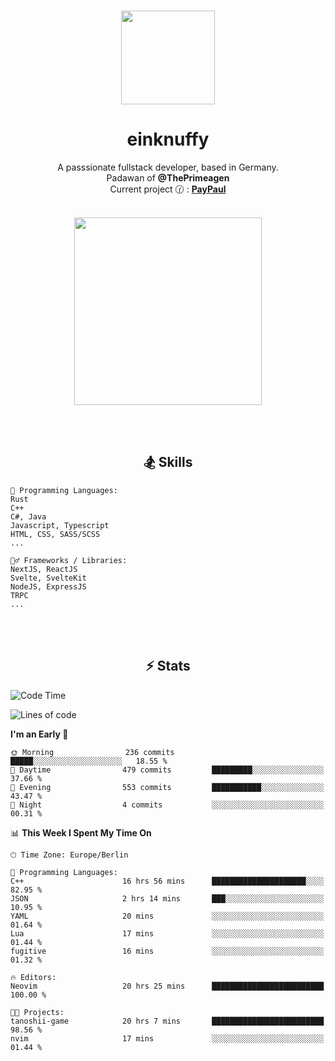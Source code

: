 <p align="center">
   <br />
   <a href="https://github.com/einKnuffy" target="_blank"><img width="150px" src="https://avatars.githubusercontent.com/u/66639485?s=400&u=fc9b6f7cbddb6dfbb93dc63483f7fc7aee75ac2e&v=4" /></a>
   <h1 align="center"><b>einknuffy</b></h1>
   <p align="center">A passsionate fullstack developer, based in Germany. <br/>
   Padawan of <b>@ThePrimeagen</b> <br/>
   Current project 🕜 : <b><a href="https://github.com/einKnuffy/paypaul">PayPaul</a></b><br/><br/>
      
   <p align="center">
      <img src="https://lanyard.cnrad.dev/api/675737917200662539" alt="" width="300px" /></p>
   </p>
</p>

<br/><br/>

<p align="center">
     <h2 align="center"><b>🏂 Skills</b></h2>
      <p align="center">
<!-- <p align="center"><b>That's it. Thanks for reading my profile 🤓</b></p>
<p align="center">
<img align="center" width="150px" src="https://i.kym-cdn.com/entries/icons/facebook/000/016/546/hidethepainharold.jpg" /></p><br/><br/> -->

```text
💬 Programming Languages:
Rust
C++
C#, Java
Javascript, Typescript
HTML, CSS, SASS/SCSS
...

🤹‍♂️ Frameworks / Libraries:
NextJS, ReactJS
Svelte, SvelteKit
NodeJS, ExpressJS
TRPC
...
```
</p>
</p>

<br/><br/>

<p align="center">
    <h2 align="center"><b>⚡ Stats</b></h2>
    <p align="center">

<!--START_SECTION:waka-->
![Code Time](http://img.shields.io/badge/Code%20Time-138%20hrs%2017%20mins-blue)

![Lines of code](https://img.shields.io/badge/From%20Hello%20World%20I%27ve%20Written-8.3%20million%20lines%20of%20code-blue)

**I'm an Early 🐤** 

```text
🌞 Morning                236 commits         █████░░░░░░░░░░░░░░░░░░░░   18.55 % 
🌆 Daytime                479 commits         █████████░░░░░░░░░░░░░░░░   37.66 % 
🌃 Evening                553 commits         ███████████░░░░░░░░░░░░░░   43.47 % 
🌙 Night                  4 commits           ░░░░░░░░░░░░░░░░░░░░░░░░░   00.31 % 
```


📊 **This Week I Spent My Time On** 

```text
🕑︎ Time Zone: Europe/Berlin

💬 Programming Languages: 
C++                      16 hrs 56 mins      █████████████████████░░░░   82.95 % 
JSON                     2 hrs 14 mins       ███░░░░░░░░░░░░░░░░░░░░░░   10.95 % 
YAML                     20 mins             ░░░░░░░░░░░░░░░░░░░░░░░░░   01.64 % 
Lua                      17 mins             ░░░░░░░░░░░░░░░░░░░░░░░░░   01.44 % 
fugitive                 16 mins             ░░░░░░░░░░░░░░░░░░░░░░░░░   01.32 % 

🔥 Editors: 
Neovim                   20 hrs 25 mins      █████████████████████████   100.00 % 

🐱‍💻 Projects: 
tanoshii-game            20 hrs 7 mins       █████████████████████████   98.56 % 
nvim                     17 mins             ░░░░░░░░░░░░░░░░░░░░░░░░░   01.44 % 
```


<!--END_SECTION:waka-->

   </p>
</p>

<br/>
